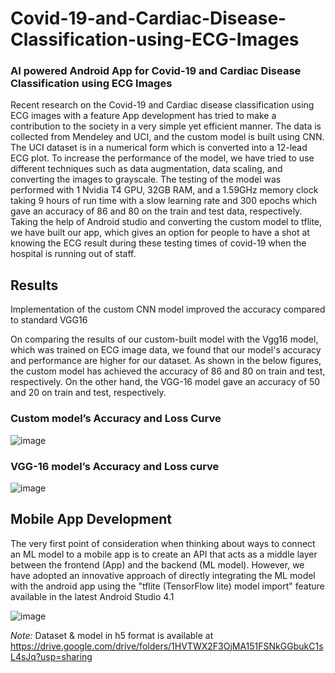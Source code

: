 # Covid-19-and-Cardiac-Disease-Classification-using-ECG-Images

### AI powered Android App for Covid-19 and Cardiac Disease Classification using ECG Images

Recent research on the Covid-19 and Cardiac disease classification using ECG images with a feature App development has tried to make a contribution to the society in a very simple yet efficient manner. The data is collected from Mendeley and UCI, and the custom model is built using CNN. The UCI dataset is in a numerical form which is converted into a 12-lead ECG plot. To increase the performance of the model, we have tried to use different techniques such as data augmentation, data scaling, and converting the images to grayscale. The testing of the model was performed with 1 Nvidia T4 GPU, 32GB RAM, and a 1.59GHz memory clock taking 9 hours of run time with a slow learning rate and 300 epochs which gave an accuracy of 86 and 80 on the train and test data, respectively. Taking the help of Android studio and converting the custom model to tflite, we have built our app, which gives an option for people to have a shot at knowing the ECG result during these testing times of covid-19 when the hospital is running out of staff.

## Results

Implementation of the custom CNN model improved the accuracy compared to standard VGG16

On comparing the results of our custom-built model with the Vgg16 model, which was trained on ECG image data, we found that our model's accuracy and performance are higher for our dataset. As shown in the below figures, the custom model has achieved the accuracy of 86 and 80 on train and test, respectively. On the other hand, the VGG-16 model gave an accuracy of 50 and 20 on train and test, respectively.

### Custom model’s Accuracy and Loss Curve

![image](https://user-images.githubusercontent.com/113072173/228134732-6fa098eb-0857-4680-ac69-a478ae022958.png)

### VGG-16 model’s Accuracy and Loss curve

![image](https://user-images.githubusercontent.com/113072173/228135149-d81808ae-6d2b-400e-914b-22c6d6d695e8.png)


## Mobile App Development

The very first point of consideration when thinking about ways to connect an ML model to a mobile app is to create an API that acts as a middle layer between the frontend (App) and the backend (ML model). However, we have adopted an innovative approach of directly integrating the ML model with the android app using the "tflite (TensorFlow lite) model import" feature available in the latest Android Studio 4.1

![image](https://user-images.githubusercontent.com/113072173/228136420-300c53dc-614e-4dee-ad39-7949d403df04.png)



*Note:* Dataset & model in h5 format is available at https://drive.google.com/drive/folders/1HVTWX2F3OjMA151FSNkGGbukC1sL4sJq?usp=sharing

